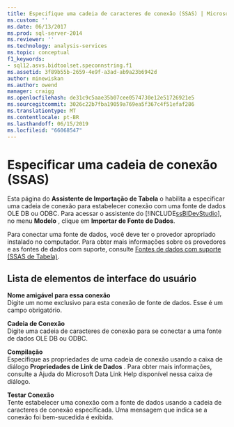 ```yaml
---
title: Especifique uma cadeia de caracteres de conexão (SSAS) | Microsoft Docs
ms.custom: ''
ms.date: 06/13/2017
ms.prod: sql-server-2014
ms.reviewer: ''
ms.technology: analysis-services
ms.topic: conceptual
f1_keywords:
- sql12.asvs.bidtoolset.speconnstring.f1
ms.assetid: 3f89b55b-2659-4e9f-a3ad-ab9a23b6942d
author: minewiskan
ms.author: owend
manager: craigg
ms.openlocfilehash: de31c9c5aae35b07cee0574730e12e51726921e5
ms.sourcegitcommit: 3026c22b7fba19059a769ea5f367c4f51efaf286
ms.translationtype: MT
ms.contentlocale: pt-BR
ms.lasthandoff: 06/15/2019
ms.locfileid: "66068547"
---
```

# <a name="specify-a-connection-string-ssas"></a>Especificar uma cadeia de conexão (SSAS)
  Esta página do **Assistente de Importação de Tabela** o habilita a especificar uma cadeia de conexão para estabelecer conexão com uma fonte de dados OLE DB ou ODBC. Para acessar o assistente do [!INCLUDE[ssBIDevStudio](../includes/ssbidevstudio-md.md)], no menu **Modelo** , clique em **Importar de Fonte de Dados**.  
  
 Para conectar uma fonte de dados, você deve ter o provedor apropriado instalado no computador. Para obter mais informações sobre os provedores e as fontes de dados com suporte, consulte [Fontes de dados com suporte &#40;SSAS de Tabela&#41;](tabular-models/data-sources-supported-ssas-tabular.md).  
  
## <a name="uielement-list"></a>Lista de elementos de interface do usuário  
 **Nome amigável para essa conexão**  
 Digite um nome exclusivo para esta conexão de fonte de dados. Esse é um campo obrigatório.  
  
 **Cadeia de Conexão**  
 Digite uma cadeia de caracteres de conexão para se conectar a uma fonte de dados OLE DB ou ODBC.  
  
 **Compilação**  
 Especifique as propriedades de uma cadeia de conexão usando a caixa de diálogo **Propriedades de Link de Dados** . Para obter mais informações, consulte a Ajuda do Microsoft Data Link Help disponível nessa caixa de diálogo.  
  
 **Testar Conexão**  
 Tente estabelecer uma conexão com a fonte de dados usando a cadeia de caracteres de conexão especificada. Uma mensagem que indica se a conexão foi bem-sucedida é exibida.  
  
  
